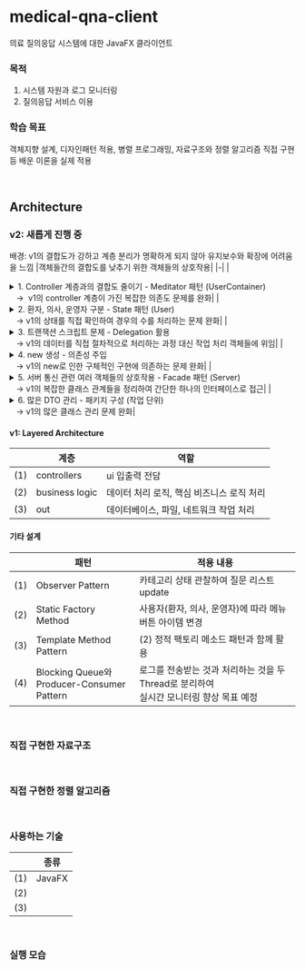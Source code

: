 # medical-qna-client
의료 질의응답 시스템에 대한 JavaFX 클라이언트

### 목적
1. 시스템 자원과 로그 모니터링
2. 질의응답 서비스 이용

### 학습 목표
객체지향 설계, 디자인패턴 적용, 병렬 프로그래밍, 자료구조와 정렬 알고리즘 직접 구현 등 배운 이론을 실제 적용

<br>

## Architecture
### v2: 새롭게 진행 중
배경: v1의 결합도가 강하고 계층 분리가 명확하게 되지 않아 유지보수와 확장에 어려움을 느낌
|객체들간의 결합도를 낮추기 위한 객체들의 상호작용|
|-|
|<details><summary>1. Controller 계층과의 결합도 줄이기 - Meditator 패턴 (UserContainer)</summary><br>- controller 계층은 화면 입출력 역할에 집중<br>- controller 계층은 오직 UserContainer 객체와 상호작용 <br>- UserContainer가 controller 계층과 비즈니스 로직 클래스들의 상호작용을 중재 </details> &nbsp;&nbsp;&nbsp;&rarr;&nbsp; v1의 controller 계층이 가진 복잡한 의존도 문제를 완화|
|<details><summary>2. 환자, 의사, 운영자 구분 - State 패턴 (User)</summary><br>- 각 상태들(환자, 의사, 운영자)은 User 인터페이스 구현<br>- UserContainer가 상태 관리 </details> &nbsp;&nbsp;&nbsp;&rarr; v1의 상태를 직접 확인하여 경우의 수를 처리하는 문제 완화|
|<details><summary>3. 트랜잭션 스크립트 문제 - Delegation 활용</summary><br>- 각 상태들은 처리해야 할 작업들을 객체로 가짐 </details> &nbsp;&nbsp;&nbsp;&rarr; v1의 데이터를 직접 절차적으로 처리하는 과정 대신 작업 처리 객체들에 위임|
|<details><summary>4. new 생성 - 의존성 주입</summary><br>- UserContainer는 각 상태들의 생성자로 서버를 주입<br>- 각 상태들은 서버로 처리해야 할 작업 객체들의 생성자에 서버를 주입 </details> &nbsp;&nbsp;&nbsp;&rarr; v1의 new로 인한 구체적인 구현에 의존하는 문제 완화|
|<details><summary>5. 서버 통신 관련 여러 객체들의 상호작용 - Facade 패턴 (Server)</summary><br>- Server는 단일 인터페이스로, 복잡한 클래스들의 관계를 하나의 서브 시스템으로 추상화 </details> &nbsp;&nbsp;&nbsp;&rarr; v1의 복잡한 클래스 관계들을 정리하여 간단한 하나의 인터페이스로 접근|
|<details><summary>6. 많은 DTO 관리 - 패키지 구성 (작업 단위)</summary><br>- User와 Server 구현체들은 처리해야 할 작업들을 객체로 가짐 (Delegation 활용)<br>- 상태와 서버의 객체들이 수행할 작업 단위로 패키지를 구성하여 DTO 클래스 관리 </details> &nbsp;&nbsp;&nbsp;&rarr; v1의 많은 클래스 관리 문제 완화|

#### v1: Layered Architecture
| |계층|역할|
|-|-|-|
|(1)|controllers|ui 입출력 전담|
|(2)|business logic|데이터 처리 로직, 핵심 비즈니스 로직 처리|
|(3)|out|데이터베이스, 파일, 네트워크 작업 처리|

#### 기타 설계
| |패턴|적용 내용|
|-|-|-|
|(1)|Observer Pattern|카테고리 상태 관찰하여 질문 리스트 update|
|(2)|Static Factory Method|사용자(환자, 의사, 운영자)에 따라 메뉴 버튼 아이템 변경|
|(3)|Template Method Pattern|(2) 정적 팩토리 메소드 패턴과 함께 활용|
|(4)|Blocking Queue와 <br> Producer-Consumer Pattern|로그를 전송받는 것과 처리하는 것을 두 Thread로 분리하여 <br> 실시간 모니터링 향상 목표 예정|

<br>

### 직접 구현한 자료구조

<br>

### 직접 구현한 정렬 알고리즘

<br>

### 사용하는 기술
| |종류|
|-|-|
|(1)|JavaFX|
|(2)||
|(3)||

<br>

### 실행 모습
